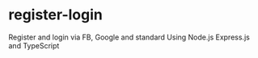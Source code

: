 # register-login
Register and login via FB, Google and standard Using Node.js Express.js and TypeScript
